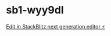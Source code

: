 # sb1-wyy9dl

[Edit in StackBlitz next generation editor ⚡️](https://stackblitz.com/~/github.com/ai-yes/sb1-wyy9dl)